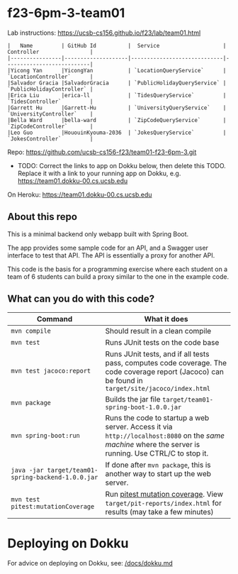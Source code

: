 # f23-6pm-3-team01

Lab instructions: <https://ucsb-cs156.github.io/f23/lab/team01.html>

```
|   Name         | GitHub Id          |  Service                    | Controller                |
|----------------|--------------------|-----------------------------|---------------------------| 
|Yicong Yan      |YicongYan           | `LocationQueryService`      | `LocationController`      |   
|Salvador Gracia |SalvadorGracia      | `PublicHolidayQueryService` | `PublicHolidayController` |   
|Erica Liu       |erica-ll            | `TidesQueryService`         | `TidesController`         |   
|Garrett Hu      |Garrett-Hu          | `UniversityQueryService`    | `UniversityController`    |
|Bella Ward      |bella-ward          | `ZipCodeQueryService`       | `ZipCodeController`       |
|Leo Guo         |HououinKyouma-2036  | `JokesQueryService`         | `JokesController`         |
```

Repo: https://github.com/ucsb-cs156-f23/team01-f23-6pm-3.git

* TODO: Correct the links to app on Dokku below, 
  then delete this TODO.  Replace it with 
  a link to your running app on Dokku, e.g.
  https://team01.dokku-00.cs.ucsb.edu

On Heroku: https://team01.dokku-00.cs.ucsb.edu

## About this repo

This is a minimal backend only webapp built with Spring Boot.

The app provides some sample code for an API, and a Swagger user interface
to test that API.  The API is essentially a proxy for another API.

This code is the basis for a programming exercise where each student on a
team of 6 students can build a proxy similar to the one in the example code.

## What can you do with this code?

| Command | What it does   |
|----------|---------------------------------------|
| `mvn compile` | Should result in a clean compile |
| `mvn test` | Runs JUnit tests on the code base |
| `mvn test jacoco:report` | Runs JUnit tests, and if all tests pass, computes code coverage.  The code coverage report (Jacoco) can be found in `target/site/jacoco/index.html` |
| `mvn package` | Builds the jar file `target/team01-spring-boot-1.0.0.jar` |
| `mvn spring-boot:run` | Runs the code to startup a web server.  Access it via `http://localhost:8080` on the *same machine* where the server is running.  Use CTRL/C to stop it. |
| `java -jar target/team01-spring-backend-1.0.0.jar` | If done after `mvn package`, this is another way to start up the web server.|
| `mvn test pitest:mutationCoverage` | Run [pitest mutation coverage](https://pitest.org).  View `target/pit-reports/index.html` for results (may take a few minutes)|

# Deploying on Dokku

For advice on deploying on Dokku, see: [/docs/dokku.md](/docs/dokku.md)

